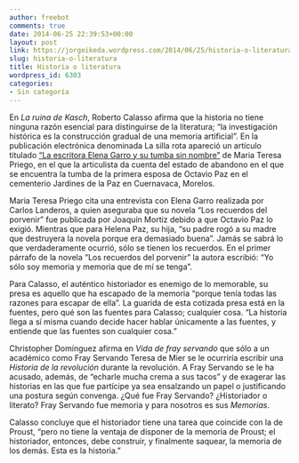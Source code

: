 ```yaml
---
author: freebot
comments: true
date: 2014-06-25 22:39:53+00:00
layout: post
link: https://jorgeikeda.wordpress.com/2014/06/25/historia-o-literatura/
slug: historia-o-literatura
title: Historia o literatura
wordpress_id: 6303
categories:
- Sin categoría
---
```


En _La ruina de Kasch_, Roberto Calasso afirma que la historia no tiene ninguna razón esencial para distinguirse de la literatura; “la investigación histórica es la construcción gradual de una memoria artificial”. En la publicación electrónica denominada La silla rota apareció un artículo titulado [“La escritora Elena Garro y su tumba sin nombre”](http://lasillarota.mx/la-escritora-elena-garro-y-su-tumba-sin-nombre) de Maria Teresa Priego, en el que la articulista da cuenta del estado de abandono en el que se encuentra la tumba de la primera esposa de Octavio Paz en el cementerio Jardines de la Paz en Cuernavaca, Morelos.

Maria Teresa Priego cita una entrevista con Elena Garro realizada por Carlos Landeros, a quien aseguraba que su novela “Los recuerdos del porvenir” fue publicada por Joaquín Mortiz debido a que Octavio Paz lo exigió. Mientras que para Helena Paz, su hija, “su padre rogó a su madre que destruyera la novela porque era demasiado buena”. Jamás se sabrá lo que verdaderamente ocurrió, sólo se tienen los recuerdos. En el primer párrafo de la novela “Los recuerdos del porvenir” la autora escribió: “Yo sólo soy memoria y memoria que de mí se tenga”.

Para Calasso, el auténtico historiador es enemigo de lo memorable, su presa es aquello que ha escapado de la memoria “porque tenía todas las razones para escapar de ella”. La guarida de esta cotizada presa está en la fuentes, pero qué son las fuentes para Calasso; cualquier cosa. “La historia llega a sí misma cuando decide hacer hablar únicamente a las fuentes, y entiende que las fuentes son cualquier cosa.”

Christopher Domínguez afirma en _Vida de fray servando_ que sólo a un académico como Fray Servando Teresa de Mier se le ocurriría escribir una _Historia de la revolución_ durante la revolución. A Fray Servando se le ha acusado, además, de “echarle mucha crema a sus tacos” y de exagerar las historias en las que fue partícipe ya sea ensalzando un papel o justificando una postura según convenga. ¿Qué fue Fray Servando? ¿Historiador o literato? Fray Servando fue memoria y para nosotros es sus _Memorias_.

Calasso concluye que el historiador tiene una tarea que coincide con la de Proust, “pero no tiene la ventaja de disponer de la memoria de Proust; el historiador, entonces, debe construir, y finalmente saquear, la memoria de los demás. Esta es la historia.”
